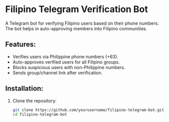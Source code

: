 # Filipino Telegram Verification Bot

A Telegram bot for verifying Filipino users based on their phone numbers. The bot helps in auto-approving members into Filipino communities.

## Features:
- Verifies users via Philippine phone numbers (+63).
- Auto-approves verified users for all Filipino groups.
- Blocks suspicious users with non-Philippine numbers.
- Sends group/channel link after verification.

## Installation:
1. Clone the repository:
   ```bash
   git clone https://github.com/yourusername/filipino-telegram-bot.git
   cd filipino-telegram-bot
